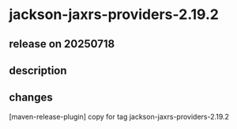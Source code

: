 # jackson-jaxrs-providers-2.19.2

## release on 20250718

## description

## changes

[maven-release-plugin] copy for tag jackson-jaxrs-providers-2.19.2


